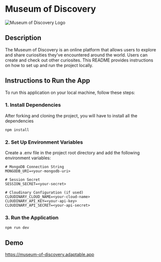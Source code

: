 # Museum of Discovery

![Museum of Discovery Logo](../my-project/public/images/logo.png)

## Description
The Museum of Discovery is an online platform that allows users to explore and share curiosities they've encountered around the world. Users can create and check out other curiosites. This README provides instructions on how to set up and run the project locally.

## Instructions to Run the App
To run this application on your local machine, follow these steps:

### 1. Install Dependencies
After forking and cloning the project, you will have to install all the dependencies

```
npm install 
``` 

### 2. Set Up Environment Variables
Create a .env file in the project root directory and add the following environment variables:
```
# MongoDB Connection String
MONGODB_URI=<your-mongodb-uri>

# Session Secret
SESSION_SECRET=<your-secret>

# Cloudinary Configuration (if used)
CLOUDINARY_CLOUD_NAME=<your-cloud-name>
CLOUDINARY_API_KEY=<your-api-key>
CLOUDINARY_API_SECRET=<your-api-secret>

``` 

### 3. Run the Application
```
npm run dev
``` 

## Demo
https://museum-of-discovery.adaptable.app